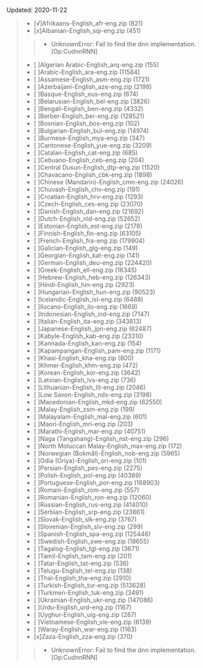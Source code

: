 Updated: 2020-11-22

>- [√]Afrikaans-English_afr-eng.zip (821)
>- [x]Albanian-English_sqi-eng.zip (451)
>>- UnknownError: Fail to find the dnn implementation. [Op:CudnnRNN]
>- [ ]Algerian Arabic-English_arq-eng.zip (155)
>- [ ]Arabic-English_ara-eng.zip (11584)
>- [ ]Assamese-English_asm-eng.zip (1721)
>- [ ]Azerbaijani-English_aze-eng.zip (2198)
>- [ ]Basque-English_eus-eng.zip (674)
>- [ ]Belarusian-English_bel-eng.zip (3826)
>- [ ]Bengali-English_ben-eng.zip (4332)
>- [ ]Berber-English_ber-eng.zip (128521)
>- [ ]Bosnian-English_bos-eng.zip (102)
>- [ ]Bulgarian-English_bul-eng.zip (14974)
>- [ ]Burmese-English_mya-eng.zip (347)
>- [ ]Cantonese-English_yue-eng.zip (3209)
>- [ ]Catalan-English_cat-eng.zip (685)
>- [ ]Cebuano-English_ceb-eng.zip (204)
>- [ ]Central Dusun-English_dtp-eng.zip (1520)
>- [ ]Chavacano-English_cbk-eng.zip (1898)
>- [ ]Chinese (Mandarin)-English_cmn-eng.zip (24026)
>- [ ]Chuvash-English_chv-eng.zip (191)
>- [ ]Croatian-English_hrv-eng.zip (1293)
>- [ ]Czech-English_ces-eng.zip (23070)
>- [ ]Danish-English_dan-eng.zip (21692)
>- [ ]Dutch-English_nld-eng.zip (52652)
>- [ ]Estonian-English_est-eng.zip (2178)
>- [ ]Finnish-English_fin-eng.zip (63105)
>- [ ]French-English_fra-eng.zip (179904)
>- [ ]Galician-English_glg-eng.zip (149)
>- [ ]Georgian-English_kat-eng.zip (141)
>- [ ]German-English_deu-eng.zip (224420)
>- [ ]Greek-English_ell-eng.zip (16345)
>- [ ]Hebrew-English_heb-eng.zip (126343)
>- [ ]Hindi-English_hin-eng.zip (2923)
>- [ ]Hungarian-English_hun-eng.zip (90523)
>- [ ]Icelandic-English_isl-eng.zip (6488)
>- [ ]Ilocano-English_ilo-eng.zip (1669)
>- [ ]Indonesian-English_ind-eng.zip (7147)
>- [ ]Italian-English_ita-eng.zip (343813)
>- [ ]Japanese-English_jpn-eng.zip (62487)
>- [ ]Kabyle-English_kab-eng.zip (23310)
>- [ ]Kannada-English_kan-eng.zip (154)
>- [ ]Kapampangan-English_pam-eng.zip (1171)
>- [ ]Khasi-English_kha-eng.zip (800)
>- [ ]Khmer-English_khm-eng.zip (472)
>- [ ]Korean-English_kor-eng.zip (3642)
>- [ ]Latvian-English_lvs-eng.zip (736)
>- [ ]Lithuanian-English_lit-eng.zip (2046)
>- [ ]Low Saxon-English_nds-eng.zip (3198)
>- [ ]Macedonian-English_mkd-eng.zip (62550)
>- [ ]Malay-English_zsm-eng.zip (199)
>- [ ]Malayalam-English_mal-eng.zip (601)
>- [ ]Maori-English_mri-eng.zip (203)
>- [ ]Marathi-English_mar-eng.zip (40751)
>- [ ]Naga (Tangshang)-English_nst-eng.zip (296)
>- [ ]North Moluccan Malay-English_max-eng.zip (172)
>- [ ]Norwegian (Bokmål)-English_nob-eng.zip (5965)
>- [ ]Odia (Oriya)-English_ori-eng.zip (101)
>- [ ]Persian-English_pes-eng.zip (2275)
>- [ ]Polish-English_pol-eng.zip (40389)
>- [ ]Portuguese-English_por-eng.zip (168903)
>- [ ]Romani-English_rom-eng.zip (557)
>- [ ]Romanian-English_ron-eng.zip (12060)
>- [ ]Russian-English_rus-eng.zip (414010)
>- [ ]Serbian-English_srp-eng.zip (23861)
>- [ ]Slovak-English_slk-eng.zip (3767)
>- [ ]Slovenian-English_slv-eng.zip (299)
>- [ ]Spanish-English_spa-eng.zip (125446)
>- [ ]Swedish-English_swe-eng.zip (18655)
>- [ ]Tagalog-English_tgl-eng.zip (3671)
>- [ ]Tamil-English_tam-eng.zip (201)
>- [ ]Tatar-English_tat-eng.zip (536)
>- [ ]Telugu-English_tel-eng.zip (138)
>- [ ]Thai-English_tha-eng.zip (2910)
>- [ ]Turkish-English_tur-eng.zip (513628)
>- [ ]Turkmen-English_tuk-eng.zip (3491)
>- [ ]Ukrainian-English_ukr-eng.zip (147086)
>- [ ]Urdu-English_urd-eng.zip (1167)
>- [ ]Uyghur-English_uig-eng.zip (287)
>- [ ]Vietnamese-English_vie-eng.zip (6139)
>- [ ]Waray-English_war-eng.zip (1163)
>- [x]Zaza-English_zza-eng.zip (370)
>>- UnknownError: Fail to find the dnn implementation. [Op:CudnnRNN]
